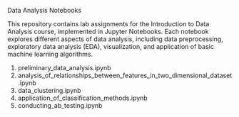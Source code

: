 Data Analysis Notebooks


This repository contains lab assignments for the Introduction to Data Analysis course, implemented in Jupyter Notebooks. Each notebook explores different aspects of data analysis, including data preprocessing, exploratory data analysis (EDA), visualization, and application of basic machine learning algorithms.
 1. preliminary_data_analysis.ipynb
 2. analysis_of_relationships_between_features_in_two_dimensional_dataset.ipynb
 3. data_clustering.ipynb
 4. application_of_classification_methods.ipynb
 5. conducting_ab_testing.ipynb
